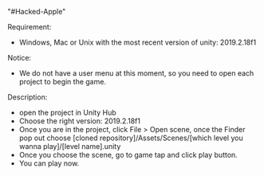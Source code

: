 "#Hacked-Apple"

Requirement:
- Windows, Mac or Unix with the most recent version of unity: 2019.2.18f1

Notice:
- We do not have a user menu at this moment, so you need to open each project to begin the game.

Description:
- open the project in Unity Hub
- Choose the right version: 2019.2.18f1
- Once you are in the project, click File > Open scene, once the Finder pop out choose [cloned repository]/Assets/Scenes/[which level you wanna play]/[level name].unity 
- Once you choose the scene, go to game tap and click play button.
- You can play now.

